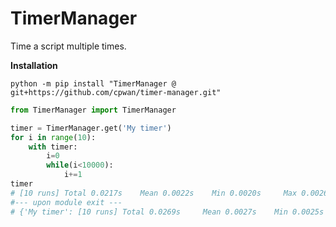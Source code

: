 # TimerManager
Time a script multiple times.

**Installation**
```shell
python -m pip install "TimerManager @ git+https://github.com/cpwan/timer-manager.git"
```

```python
from TimerManager import TimerManager

timer = TimerManager.get('My timer')
for i in range(10):
    with timer:
        i=0
        while(i<10000):
            i+=1
timer
# [10 runs] Total 0.0217s	 Mean 0.0022s	 Min 0.0020s	 Max 0.0026s	 
#--- upon module exit --- 
# {'My timer': [10 runs] Total 0.0269s     Mean 0.0027s    Min 0.0025s     Max 0.0029s     }
```
